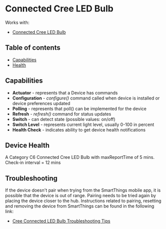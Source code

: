 # Connected Cree LED Bulb



Works with: 

* [Connected Cree LED Bulb](https://support.smartthings.com/hc/en-us/articles/204258280-Cree-Connected-LED-Bulb)

## Table of contents

* [Capabilities](#capabilities)
* [Health](#device-health)

## Capabilities

* **Actuator** - represents that a Device has commands
* **Configuration** - _configure()_ command called when device is installed or device preferences updated
* **Polling** - represents that poll() can be implemented for the device
* **Refresh** - _refresh()_ command for status updates
* **Switch** - can detect state (possible values: on/off)
* **Switch Level** - represents current light level, usually 0-100 in percent
* **Health Check** - indicates ability to get device health notifications

## Device Health

A Category C6 Connected Cree LED Bulb with maxReportTime of 5 mins.
Check-in interval = 12 mins

## Troubleshooting

If the device doesn't pair when trying from the SmartThings mobile app, it is possible that the device is out of range.
Pairing needs to be tried again by placing the device closer to the hub.
Instructions related to pairing, resetting and removing the device from SmartThings can be found in the following link:
* [Cree Connected LED Bulb Troubleshooting Tips](https://support.smartthings.com/hc/en-us/articles/204258280-Cree-Connected-LED-Bulb)